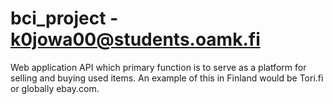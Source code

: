 # bci_project - k0jowa00@students.oamk.fi
Web application API which primary function is to serve as a platform for selling and buying used items. An example of this in Finland would be Tori.fi or globally ebay.com.
